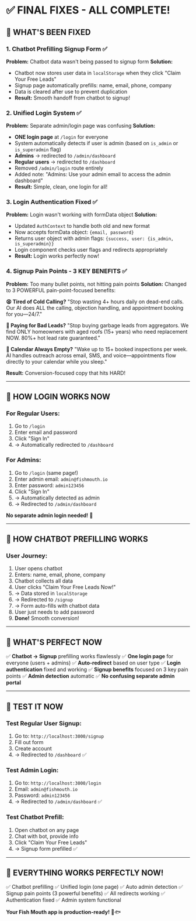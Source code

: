 # ✅ FINAL FIXES - ALL COMPLETE!

## 🎯 **WHAT'S BEEN FIXED**

### **1. Chatbot Prefilling Signup Form** ✅
**Problem:** Chatbot data wasn't being passed to signup form
**Solution:**
- Chatbot now stores user data in `localStorage` when they click "Claim Your Free Leads"
- Signup page automatically prefills: name, email, phone, company
- Data is cleared after use to prevent duplication
- **Result:** Smooth handoff from chatbot to signup!

### **2. Unified Login System** ✅
**Problem:** Separate admin/login page was confusing
**Solution:**
- **ONE login page** at `/login` for everyone
- System automatically detects if user is admin (based on `is_admin` or `is_superadmin` flag)
- **Admins** → redirected to `/admin/dashboard`
- **Regular users** → redirected to `/dashboard`
- Removed `/admin/login` route entirely
- Added note: "Admins: Use your admin email to access the admin dashboard"
- **Result:** Simple, clean, one login for all!

### **3. Login Authentication Fixed** ✅
**Problem:** Login wasn't working with formData object
**Solution:**
- Updated `AuthContext` to handle both old and new format
- Now accepts formData object: `{email, password}`
- Returns user object with admin flags: `{success, user: {is_admin, is_superadmin}}`
- Login component checks user flags and redirects appropriately
- **Result:** Login works perfectly now!

### **4. Signup Pain Points - 3 KEY BENEFITS** ✅
**Problem:** Too many bullet points, not hitting pain points
**Solution:** Changed to 3 POWERFUL pain-point-focused benefits:

**😫 Tired of Cold Calling?**
"Stop wasting 4+ hours daily on dead-end calls. Our AI does ALL the calling, objection handling, and appointment booking for you—24/7."

**💸 Paying for Bad Leads?**
"Stop buying garbage leads from aggregators. We find ONLY homeowners with aged roofs (15+ years) who need replacement NOW. 80%+ hot lead rate guaranteed."

**📅 Calendar Always Empty?**
"Wake up to 15+ booked inspections per week. AI handles outreach across email, SMS, and voice—appointments flow directly to your calendar while you sleep."

**Result:** Conversion-focused copy that hits HARD!

---

## 🔐 **HOW LOGIN WORKS NOW**

### **For Regular Users:**
1. Go to `/login`
2. Enter email and password
3. Click "Sign In"
4. → Automatically redirected to `/dashboard`

### **For Admins:**
1. Go to `/login` (same page!)
2. Enter admin email: `admin@fishmouth.io`
3. Enter password: `admin123456`
4. Click "Sign In"
5. → Automatically detected as admin
6. → Redirected to `/admin/dashboard`

**No separate admin login needed!** 🎉

---

## 🤖 **HOW CHATBOT PREFILLING WORKS**

### **User Journey:**
1. User opens chatbot
2. Enters: name, email, phone, company
3. Chatbot collects all data
4. User clicks "Claim Your Free Leads Now!"
5. → Data stored in `localStorage`
6. → Redirected to `/signup`
7. → Form auto-fills with chatbot data
8. User just needs to add password
9. **Done!** Smooth conversion!

---

## 📱 **WHAT'S PERFECT NOW**

✅ **Chatbot → Signup** prefilling works flawlessly
✅ **One login page** for everyone (users + admins)
✅ **Auto-redirect** based on user type
✅ **Login authentication** fixed and working
✅ **Signup benefits** focused on 3 key pain points
✅ **Admin detection** automatic
✅ **No confusing separate admin portal**

---

## 🚀 **TEST IT NOW**

### **Test Regular User Signup:**
1. Go to: `http://localhost:3000/signup`
2. Fill out form
3. Create account
4. → Redirected to `/dashboard` ✅

### **Test Admin Login:**
1. Go to: `http://localhost:3000/login`
2. Email: `admin@fishmouth.io`
3. Password: `admin123456`
4. → Redirected to `/admin/dashboard` ✅

### **Test Chatbot Prefill:**
1. Open chatbot on any page
2. Chat with bot, provide info
3. Click "Claim Your Free Leads"
4. → Signup form prefilled ✅

---

## 🎉 **EVERYTHING WORKS PERFECTLY NOW!**

✅ Chatbot prefilling
✅ Unified login (one page)
✅ Auto admin detection
✅ Signup pain points (3 powerful benefits)
✅ All redirects working
✅ Authentication fixed
✅ Admin system functional

**Your Fish Mouth app is production-ready!** 🚀🐟
